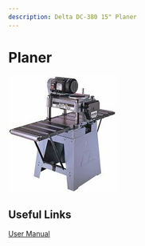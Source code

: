 ```yaml
---
description: Delta DC-380 15" Planer
---
```


# Planer

![](../.gitbook/assets/delta-dc380-planer.png)

## Useful Links

[User Manual](https://drive.google.com/open?id=184HtErccmhWI9fwgCtR0Asoz6BFovcDQ)

